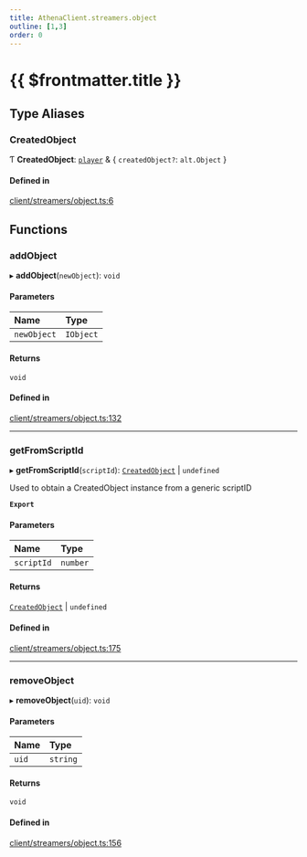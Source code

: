 ```yaml
---
title: AthenaClient.streamers.object
outline: [1,3]
order: 0
---
```


# {{ $frontmatter.title }}


## Type Aliases

### CreatedObject

Ƭ **CreatedObject**: [`player`](server_config.md#player) & { `createdObject?`: `alt.Object`  }

#### Defined in

[client/streamers/object.ts:6](https://github.com/Stuyk/altv-athena/blob/552012ca4/src/core/client/streamers/object.ts#L6)

## Functions

### addObject

▸ **addObject**(`newObject`): `void`

#### Parameters

| Name | Type |
| :------ | :------ |
| `newObject` | `IObject` |

#### Returns

`void`

#### Defined in

[client/streamers/object.ts:132](https://github.com/Stuyk/altv-athena/blob/552012ca4/src/core/client/streamers/object.ts#L132)

___

### getFromScriptId

▸ **getFromScriptId**(`scriptId`): [`CreatedObject`](client_streamers_object.md#CreatedObject) \| `undefined`

Used to obtain a CreatedObject instance from a generic scriptID

**`Export`**

#### Parameters

| Name | Type |
| :------ | :------ |
| `scriptId` | `number` |

#### Returns

[`CreatedObject`](client_streamers_object.md#CreatedObject) \| `undefined`

#### Defined in

[client/streamers/object.ts:175](https://github.com/Stuyk/altv-athena/blob/552012ca4/src/core/client/streamers/object.ts#L175)

___

### removeObject

▸ **removeObject**(`uid`): `void`

#### Parameters

| Name | Type |
| :------ | :------ |
| `uid` | `string` |

#### Returns

`void`

#### Defined in

[client/streamers/object.ts:156](https://github.com/Stuyk/altv-athena/blob/552012ca4/src/core/client/streamers/object.ts#L156)
